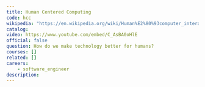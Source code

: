 ```yaml
---
title: Human Centered Computing
code: hcc
wikipedia: "https://en.wikipedia.org/wiki/Human%E2%80%93computer_interaction"
catalog: 
video: https://www.youtube.com/embed/C_AsBA0oHlE
official: false
question: How do we make technology better for humans?
courses: []
related: []
careers:
    - software_engineer
description: 
---
```

